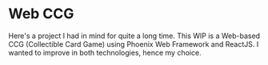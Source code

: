 # Web CCG

Here's a project I had in mind for quite a long time. This WIP is a Web-based CCG
(Collectible Card Game) using Phoenix Web Framework and ReactJS. I wanted to improve
in both technologies, hence my choice.

